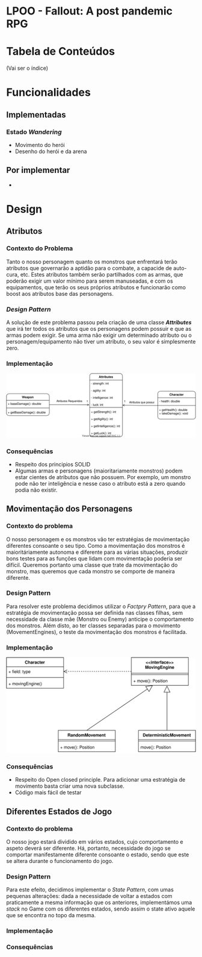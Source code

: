 # **LPOO - Fallout: A post pandemic RPG**

# Tabela de Conteúdos
(Vai ser o índice)

# Funcionalidades

## Implementadas

### Estado *Wandering*
- Movimento do herói
- Desenho do herói e da arena


## Por implementar
-


# Design

## Atributos
### Contexto do Problema
Tanto o nosso personagem quanto os monstros que enfrentará terão atributos que governarão a aptidão para o combate, a capacide de auto-cura, etc.
Estes atributos também serão partilhados com as armas, que poderão exigir um valor mínimo para serem manuseadas, e com os equipamentos, que terão os seus próprios atributos e funcionarão como boost aos atributos base das personagens.

### _Design Pattern_
A solução de este problema passou pela criação de uma classe ***Attributes*** que irá ter todos os atributos que os personagens podem possuir e que as armas podem exigir. Se uma arma não exigir um determinado atributo ou o personagem/equipamento não tiver um atributo, o seu valor é simplesmente zero. 

### Implementação
<p align="center">
  <img width=650 src="images/attributes.svg">
</p>

### Consequências
 - Respeito dos principios SOLID
 - Algumas armas e personagens (maioritariamente monstros) podem estar cientes de atributos que não possuem. Por exemplo, um monstro pode não ter inteligência e nesse caso o atributo está a zero quando podia não existir.

## Movimentação dos Personagens
### Contexto do problema
O nosso personagem e os monstros vão ter estratégias de movimentação diferentes consoante o seu tipo. Como a movimentação dos monstros é maioritáriamente autonoma e diferente para as várias situações, produzir bons testes para as funções que lidam com movimentação poderia ser difícil. Queremos portanto uma classe que trate da movimentação do monstro, mas queremos que cada monstro se comporte de maneira diferente.

### Design Pattern
Para resolver este problema decidimos utilizar o *Factpry Pattern*, para que a estratégia de movimentação possa ser definida nas classes filhas, sem necessidade da classe mãe (Monstro ou Enemy) anticipe o comportamento dos monstros. Além disto, ao ter classes separadas para o movimento (MovementEngines), o teste da movimentação dos monstros é facilitada.

### Implementação
<p align="center">
  <img width=650 src="images/movement.svg">
</p>

### Consequências
 - Respeito do Open closed principle. Para adicionar uma estratégia de movimento basta criar uma nova subclasse. 
 - Código mais fácil de testar

## Diferentes Estados de Jogo
### Contexto do problema
O nosso jogo estará dividido em vários estados, cujo comportamento e aspeto deverá ser diferente. Há, portanto, necessidade do jogo se comportar manifestamente diferente consoante o estado, sendo que este se altera durante o funcionamento do jogo.

### Design Pattern
Para este efeito, decidimos implementar o *State Pattern*, com umas pequenas alterações: dada a necessidade de voltar a estados com praticamente a mesma informação que os anteriores, implementámos uma *stack* no Game com os diferentes estados, sendo assim o state ativo aquele que se encontra no topo da mesma. 

### Implementação


### Consequências
